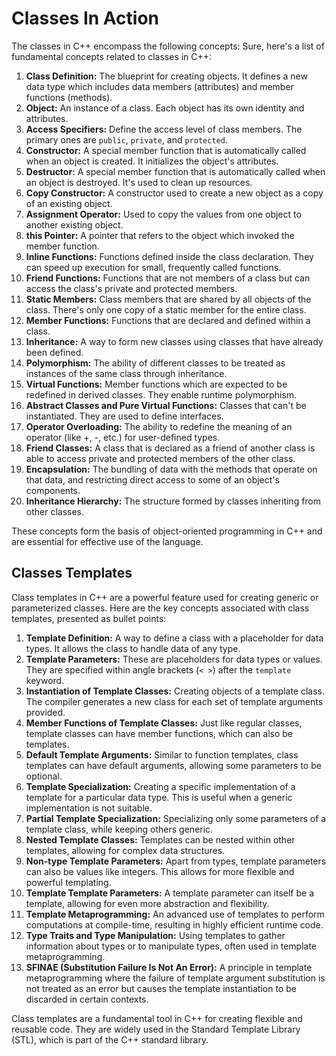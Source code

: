 # Classes In Action

The classes in C++ encompass the following concepts:
Sure, here's a list of fundamental concepts related to classes in C++:

1. **Class Definition:** The blueprint for creating objects. It defines a new
   data type which includes data members (attributes) and member functions
   (methods).
2. **Object:** An instance of a class. Each object has its own identity and
   attributes.
3. **Access Specifiers:** Define the access level of class members. The primary
   ones are `public`, `private`, and `protected`.
4. **Constructor:** A special member function that is automatically called when
   an object is created. It initializes the object's attributes.
5. **Destructor:** A special member function that is automatically called when
   an object is destroyed. It's used to clean up resources.
6. **Copy Constructor:** A constructor used to create a new object as a copy of
   an existing object.
7. **Assignment Operator:** Used to copy the values from one object to another
   existing object.
8. **this Pointer:** A pointer that refers to the object which invoked the
   member function.
9. **Inline Functions:** Functions defined inside the class declaration. They
   can speed up execution for small, frequently called functions.
10. **Friend Functions:** Functions that are not members of a class but can
    access the class's private and protected members.
11. **Static Members:** Class members that are shared by all objects of the
    class. There's only one copy of a static member for the entire class.
12. **Member Functions:** Functions that are declared and defined within a
    class.
13. **Inheritance:** A way to form new classes using classes that have already
    been defined.
14. **Polymorphism:** The ability of different classes to be treated as
    instances of the same class through inheritance.
15. **Virtual Functions:** Member functions which are expected to be redefined
    in derived classes. They enable runtime polymorphism.
16. **Abstract Classes and Pure Virtual Functions:** Classes that can't be
    instantiated. They are used to define interfaces.
17. **Operator Overloading:** The ability to redefine the meaning of an operator
    (like +, -, etc.) for user-defined types.
18. **Friend Classes:** A class that is declared as a friend of another class is
    able to access private and protected members of the other class.
19. **Encapsulation:** The bundling of data with the methods that operate on
    that data, and restricting direct access to some of an object's components.
20. **Inheritance Hierarchy:** The structure formed by classes inheriting from
    other classes.

These concepts form the basis of object-oriented programming in C++ and are
essential for effective use of the language.

## Classes Templates

Class templates in C++ are a powerful feature used for creating generic or
parameterized classes. Here are the key concepts associated with class
templates, presented as bullet points:

1. **Template Definition:** A way to define a class with a placeholder for data
   types. It allows the class to handle data of any type.
2. **Template Parameters:** These are placeholders for data types or values.
   They are specified within angle brackets (`< >`) after the `template`
   keyword.
3. **Instantiation of Template Classes:** Creating objects of a template class.
   The compiler generates a new class for each set of template arguments
   provided.
4. **Member Functions of Template Classes:** Just like regular classes, template
   classes can have member functions, which can also be templates.
5. **Default Template Arguments:** Similar to function templates, class
   templates can have default arguments, allowing some parameters to be
   optional.
6. **Template Specialization:** Creating a specific implementation of a template
   for a particular data type. This is useful when a generic implementation is
   not suitable.
7. **Partial Template Specialization:** Specializing only some parameters of a
   template class, while keeping others generic.
8. **Nested Template Classes:** Templates can be nested within other templates,
   allowing for complex data structures.
9. **Non-type Template Parameters:** Apart from types, template parameters can
   also be values like integers. This allows for more flexible and powerful
   templating.
10. **Template Template Parameters:** A template parameter can itself be a
    template, allowing for even more abstraction and flexibility.
11. **Template Metaprogramming:** An advanced use of templates to perform
    computations at compile-time, resulting in highly efficient runtime code.
12. **Type Traits and Type Manipulation:** Using templates to gather information
    about types or to manipulate types, often used in template metaprogramming.
13. **SFINAE (Substitution Failure Is Not An Error):** A principle in template
    metaprogramming where the failure of template argument substitution is not
    treated as an error but causes the template instantiation to be discarded in
    certain contexts.

Class templates are a fundamental tool in C++ for creating flexible and reusable
code. They are widely used in the Standard Template Library (STL), which is part
of the C++ standard library.
